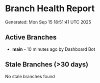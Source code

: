# Branch Health Report
Generated: Mon Sep 15 18:51:41 UTC 2025

## Active Branches
- **main** - 10 minutes ago by Dashboard Bot

## Stale Branches (>30 days)
No stale branches found
